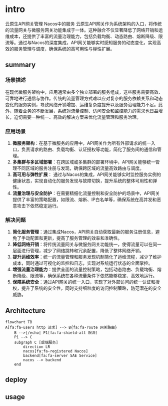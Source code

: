 # intro
云原生API网关管理 Nacos中的服务
云原生API网关作为系统架构的入口，将传统的流量网关与微服务网关功能集成于一体。这种融合不仅显著降低了网络开销和运维成本，还提供了丰富的流量治理能力，包括负载均衡、动态路由、熔断降级、限流等。通过与Nacos的深度集成，API网关能够实时感知服务的动态变化，实现高效的服务管理与调度，确保系统的高可用性与弹性扩展。

## summary
### 场景描述
在现代微服务架构中，应用通常由多个独立部署的服务组成，这些服务需要高效、可靠地进行通信与协作。传统的流量管理方式难以应对复杂的服务依赖关系和动态变化的服务实例，导致网络开销增加、运维复杂度提升以及服务治理能力不足。此外，随着业务的不断发展，系统对流量控制、访问安全和监控能力的需求也日益增长，迫切需要一种统一、高效的解决方案来优化流量管理和服务治理。

### 应用场景
1. **微服务架构**：在基于微服务的应用中，API网关作为所有外部请求的统一入口，负责请求的路由、负载均衡、认证授权等功能，简化了服务间的通信和管理。
2. **多集群与多区域部署**：在跨区域或多集群的部署环境中，API网关能够统一管理不同区域的服务注册与发现，确保跨区域的流量高效路由与调度。
3. **高可用与弹性扩展**：	通过与Nacos的集成，API网关能够实时监控服务实例的健康状态，实现自动化的服务发现与故障切换，提升系统的整体可用性和弹性。
4. **流量治理与安全防护**：在需要精细化流量控制和安全防护的场景中，API网关提供了丰富的策略配置，如限流、熔断、IP白名单等，确保系统在高并发和恶意攻击下依然稳定运行。
### 解决问题
1. **简化服务管理**：通过集成Nacos，API网关自动获取最新的服务注册信息，避免了手动配置和更新，提高了服务管理的效率和准确性。
2. **降低网络开销**：将传统流量网关与微服务网关功能统一，使得流量可以在同一层面进行管理，减少了网络跳转和冗余配置，降低了整体网络开销。
3. **提升运维效率**：统一的流量管理和服务发现机制简化了运维流程，减少了维护成本，同时通过可视化的监控和日志，实现对系统运行状态的全面掌控。
4. **增强流量治理能力**：提供全面的流量控制策略，包括动态路由、负载均衡、熔断降级、限流等，确保系统在各种流量条件下依然能够稳定、高效地运行。
5. **保障系统安全**：通过API网关的统一入口，实现了对外部访问的统一认证和授权，提升了系统的安全性，同时支持细粒度的访问控制策略，防范潜在的安全威胁。

## Architecture
```mermaid
flowchart TB
A[fa:fa-users http 请求] --> B{fa:fa-route 网关路由}
	B -->|/echo| P1[fa:fa-shield-alt 限流]
	P1 --> C
	subgraph C [后端服务]
		direction LR
		nacos[fa:fa-registered Nacos]
		backend[fa:fa-server SAE Service]
		nacos --> backend
	end
```
## deploy

## usage
